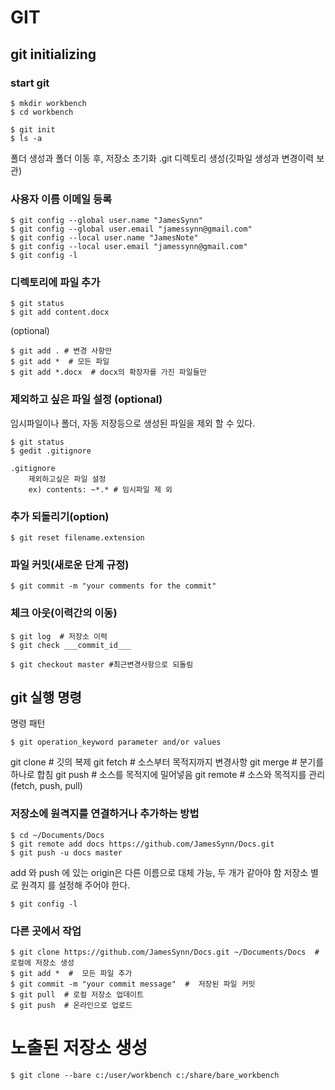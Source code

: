 
# GIT



## git initializing

### start git

	$ mkdir workbench
	$ cd workbench
	
	$ git init
	$ ls -a
	
폴더 생성과 폴더 이동 후,
저장소 초기화 .git 디렉토리 생성(깃파일 생성과 변경이력 보관)

### 사용자 이름 이메일 등록

	$ git config --global user.name "JamesSynn"
	$ git config --global user.email "jamessynn@gmail.com"
	$ git config --local user.name "JamesNote"
	$ git config --local user.email "jamessynn@gmail.com"
	$ git config -l

### 디렉토리에  파일 추가

	$ git status
	$ git add content.docx
	
(optional)

	$ git add . # 변경 사항만
	$ git add *  # 모든 파일
	$ git add *.docx  # docx의 확장자를 가진 파일들만

###  제외하고 싶은 파일 설정 (optional)

임시파일이나 폴더, 자동 저장등으로 생성된 파일을 제외 할 수 있다.

	$ git status
	$ gedit .gitignore

	.gitignore 
		제외하고싶은 파일 설정
		ex) contents: ~*.* # 임시파일 제 외

### 추가 되돌리기(option)

	$ git reset filename.extension

### 파일 커밋(새로운 단계 규정)

	$ git commit -m "your comments for the commit"

### 체크 아웃(이력간의 이동)

	$ git log  # 저장소 이력
	$ git check ___commit_id___

	$ git checkout master #최근변경사항으로 되돌림


## git 실행 명령

 명령 패턴

	$ git operation_keyword parameter and/or values
 
 git clone # 깃의 복제
 git fetch # 소스부터 목적지까지 변경사항
 git merge # 분기를 하나로 합침
 git push # 소스를 목적지에 밀어넣음
 git remote # 소스와 목적지를 관리(fetch, push, pull)

### 저장소에 원격지를 연결하거나 추가하는 방법

	$ cd ~/Documents/Docs
	$ git remote add docs https://github.com/JamesSynn/Docs.git
	$ git push -u docs master
	
add 와 push 에 있는 origin은 다른 이름으로 대체 가능, 두 개가 같아야 함 
저장소 별로 원격지 를 설정해 주어야 한다.

	$ git config -l 
	
### 다른 곳에서 작업

	$ git clone https://github.com/JamesSynn/Docs.git ~/Documents/Docs  # 로컬에 저장소 생성
	$ git add *  #  모든 파일 추가
	$ git commit -m "your commit message"  #  저장된 파일 커밋
	$ git pull  # 로컬 저장소 업데이트
	$ git push  # 온라인으로 업로드 

# 노출된 저장소 생성

	$ git clone --bare c:/user/workbench c:/share/bare_workbench


